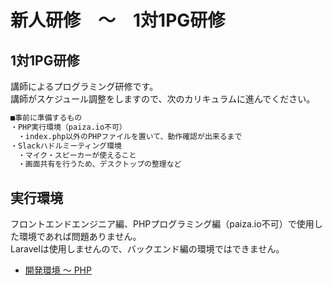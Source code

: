# 新人研修　〜　1対1PG研修

## 1対1PG研修

講師によるプログラミング研修です。  
講師がスケジュール調整をしますので、次のカリキュラムに進んでください。  

```txt
■事前に準備するもの
・PHP実行環境（paiza.io不可）
　・index.php以外のPHPファイルを置いて、動作確認が出来るまで
・Slackハドルミーティング環境
　・マイク・スピーカーが使えること
　・画面共有を行うため、デスクトップの整理など
```

## 実行環境

フロントエンドエンジニア編、PHPプログラミング編（paiza.io不可）で使用した環境であれば問題ありません。  
Laravelは使用しませんので、バックエンド編の環境ではできません。  

- [開発環境 〜 PHP](./../../../environments/index.md#php)
